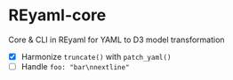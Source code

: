 # REyaml-core
 Core & CLI in REyaml for YAML to D3 model transformation
 - [x] Harmonize `truncate()` with `patch_yaml()`
 - [ ] Handle `foo: "bar\nnextline"`
